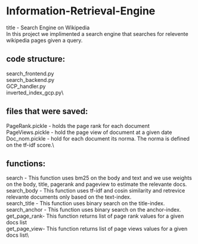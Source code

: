 # Information-Retrieval-Engine

title - Search Engine on Wikipedia\
In this project we implimented a search engine that searches for relevente wikipedia pages given a query.

## code structure:
search_frontend.py\
search_backend.py\
GCP_handler.py\
inverted_index_gcp.py\

## files that were saved:
PageRank.pickle - holds the page rank for each document\
PageViews.pickle - hold the page view of document at a given date\
Doc_nom.pickle - hold for each document its norma. The norma is defined on the tf-idf score.\

## functions:
search - This function uses bm25 on the body and text and we use weights on the body, title, pagerank and pageview to estimate the relevante docs.\
search_body - This function uses tf-idf and cosin similarity and retrevice relevante documents only based on the text-index.\
search_title - This function uses binary search on the title-index.\
search_anchor - This function uses binary search on the anchor-index.\
get_page_rank-  This function returns list of page rank values for a given docs list\
get_page_view- This function returns list of page views values for a given docs list\
